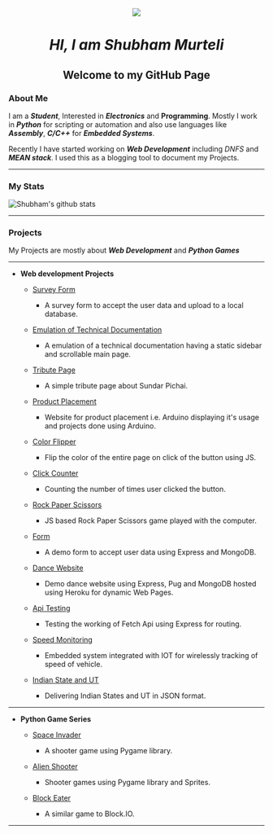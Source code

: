 <p align='center'><img src ='https://i.imgur.com/u5GizQ0.png'></p>

<h1 align = 'center'><i>HI, I am Shubham Murteli</i></h1>

<h2 align='center'> Welcome to my GitHub Page</h2>
 
### About Me

 I am a ***Student***, Interested in ***Electronics*** and ****Programming****.
 Mostly I work in ***Python*** for scripting or automation and also use languages like ***Assembly***, ***C/C++***  for ***Embedded Systems***.
 
 Recently I have started working on ***Web Development*** including *DNFS* and ***MEAN stack***. I used this as a blogging tool to document my Projects.
***
### My Stats
![Shubham's github stats](https://github-readme-stats.vercel.app/api?username=shubhammurteli&theme=dark)
***
### Projects
My Projects  are mostly about ***Web Development*** and ***Python Games***
***
- **Web development Projects**

  - [Survey Form](https://github.com/shubhammurteli/FCC_Survey_Form)
	  - A survey form to accept the user data and upload to a local database.

  - [Emulation of Technical Documentation](https://github.com/shubhammurteli/FCC_Technical_document)
	  - A emulation of a technical documentation having a static sidebar and scrollable main page.

  - [Tribute Page](https://github.com/shubhammurteli/FCC_Tribute_Page)
	  - A simple tribute page about Sundar Pichai.

  - [Product Placement](https://github.com/shubhammurteli/FCC_Product_Placement)
	  - Website for product placement i.e. Arduino displaying it's usage and projects done using Arduino.

  - [Color Flipper](https://github.com/shubhammurteli/1_Color_Flipper)
    - Flip the color of the entire page on click of the button using JS.

  - [Click Counter](https://github.com/shubhammurteli/2_Click_Counter)
    - Counting the number of times user clicked the button.

  - [Rock Paper Scissors](https://github.com/shubhammurteli/Rock-Paper-Scissors)
    - JS based Rock Paper Scissors game played with the computer.

  -  [Form](https://github.com/shubhammurteli/Demo_Form)
     - A demo form to accept user data using Express and MongoDB.

  - [Dance Website](https://github.com/shubhammurteli/Dance_Website)
    - Demo dance website using Express, Pug and MongoDB hosted using Heroku for dynamic Web Pages.

  - [Api Testing](https://github.com/shubhammurteli/Fetch_api_test)
    - Testing the working of Fetch Api using Express for routing.

  - [Speed Monitoring](https://github.com/shubhammurteli/Speed_Monitor)
    - Embedded system integrated with IOT for wirelessly tracking of speed of vehicle.

  - [Indian State and UT](https://github.com/shubhammurteli/State-and-UT) 
    - Delivering Indian States and UT in JSON format.
***
 - **Python Game Series**
   - [Space Invader](https://github.com/shubhammurteli/SpaceInvader)
     - A shooter game using Pygame library.
  
   - [Alien Shooter](https://github.com/shubhammurteli/AlienShooter)
     - Shooter games using Pygame library and Sprites.
   
    - [Block Eater](https://github.com/shubhammurteli/BlockEater)
      - A similar game to Block.IO.
***

